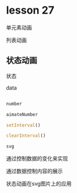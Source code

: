 # lesson 27

单元素动画

列表动画

## 状态动画

状态

data

```js

number

aimateNumber

setInterval()

clearInterval()

svg

```

通过控制数据的变化来实现

通过数据控制内容的展示

状态动画在svg图片上的应用
